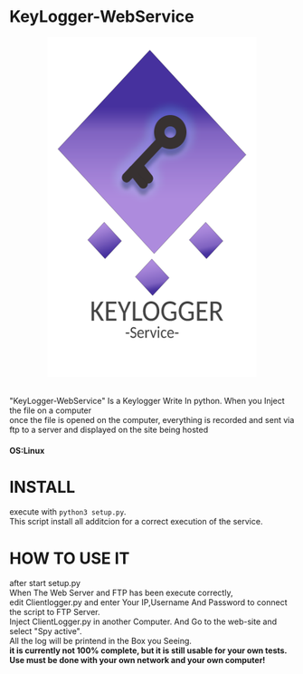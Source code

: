 # KeyLogger-WebService
<p align="center">
  <img width="370" height="600" src="https://github.com/0xFreddox/KeyLogger-WebService/blob/main/static/logo.png">
</p>
<br>
"KeyLogger-WebService" Is a Keylogger Write In python.
When you Inject the file on a computer
<br>
once the file is opened on the computer, everything is recorded and sent via ftp to a server and displayed on the site being hosted
<br>
<h4>OS:Linux</h4>
<h1>INSTALL</h1>
execute with 
<code>python3 setup.py</code>.
<br>
This script install all additcion for a correct execution of the service.
<h1>HOW TO USE IT</h1>
after start setup.py
<br>
When The Web Server and FTP has been execute correctly,
<br>
edit Clientlogger.py and enter Your IP,Username And Password to connect the script to FTP Server.
<br>
Inject ClientLogger.py in another Computer. And Go to the web-site and select "Spy active".
<br>
All the log will be printend in the Box you Seeing.
<br>
<strong>it is currently not 100% complete, but it is still usable for your own tests.</Strong>
<br>
<strong>Use must be done with your own network and your own computer!</strong>
